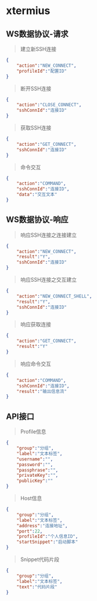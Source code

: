 # xtermius

## WS数据协议-请求
>建立新SSH连接
```json
{
    "action":"NEW_CONNECT",
    "profileId":"配置ID"
}
```

>断开SSH连接
```json
{
    "action":"CLOSE_CONNECT",
    "sshConnId":"连接ID"
}
```

>获取SSH连接
```json
{
    "action":"GET_CONNECT",
    "sshConnId":"连接ID"
}
```

>命令交互
```json
{
    "action":"COMMAND",
    "sshConnId":"连接ID",
    "data":"交互文本"
}
```

## WS数据协议-响应
>响应SSH连接之连接建立
```json
{
    "action":"NEW_CONNECT",
    "result":"Y",
    "sshConnId":"连接ID"
}
```

>响应SSH连接之交互建立
```json
{
    "action":"NEW_CONNECT_SHELL",
    "result":"Y",
    "sshConnId":"连接ID"
}
```

>响应获取连接
```json
{
    "action":"GET_CONNECT",
    "result":"Y"
}
```

>响应命令交互
```json
{
    "action":"COMMAND",
    "sshConnId":"连接ID",
    "result":"输出信息流"
}
```

## API接口

>Profile信息
```json
{
    "group":"分组",
    "label":"文本标签",
    "username":"",
    "password":"",
    "passphrase":"",
    "privateKey":"",
    "publicKey":""
}
```

>Host信息
```json
{
    "group":"分组",
    "label":"文本标签",
    "address":"连接地址",
    "port":22,
    "profileId":"个人信息ID",
    "startSnippet":"启动脚本"
}
```

>Snippet代码片段
```json
{
    "group":"分组",
    "label":"文本标签",
    "text":"代码片段"
}
```